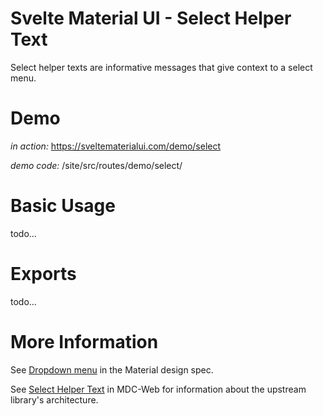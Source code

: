 # Svelte Material UI - Select Helper Text

Select helper texts are informative messages that give context to a select menu.

# Demo

_in action:_ https://sveltematerialui.com/demo/select

_demo code:_ /site/src/routes/demo/select/

# Basic Usage

todo...

# Exports

todo...

# More Information

See [Dropdown menu](https://material.io/components/menus#dropdown-menu) in the Material design spec.

See [Select Helper Text](https://github.com/material-components/material-components-web/tree/v10.0.0/packages/mdc-select/helper-text) in MDC-Web for information about the upstream library's architecture.
